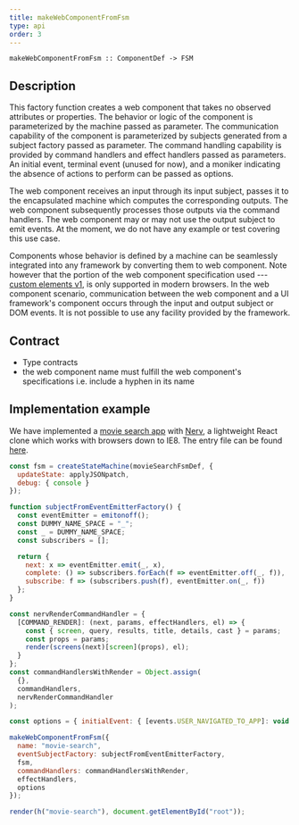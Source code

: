 ```yaml
---
title: makeWebComponentFromFsm
type: api
order: 3
---
```


`makeWebComponentFromFsm :: ComponentDef -> FSM`

## Description
This factory function creates a web component that takes no observed attributes or properties. The behavior or logic of the component is parameterized by the machine passed as parameter. The communication capability of the component is parameterized by subjects generated from a subject factory passed as parameter. The command handling capability is provided by command handlers  and effect handlers passed as parameters. An initial event, terminal event (unused for now), and a moniker indicating the absence of actions to perform can be passed as options. 

The web component receives an input through its input subject, passes it to the encapsulated machine which computes the corresponding outputs. The web component subsequently processes those outputs via the command handlers. The web component may or may not use the output subject to emit events. At the moment, we do not have any example or test covering this use case.

Components whose behavior is defined by a machine can be seamlessly integrated into any framework by converting them to web component. Note however that the portion of the web component specification used --- [custom elements v1](https://developers.google.com/web/fundamentals/web-components/customelements), is only supported in modern browsers. In the web component scenario, communication between the web component and a UI framework's component occurs through the input and output subject or DOM events. It is not possible to use any facility provided by the framework. 

## Contract
- Type contracts
- the web component name must fulfill the web component's specifications i.e. include a hyphen in its name

## Implementation example
We have implemented a [movie search app](https://github.com/brucou/movie-search-app-nerv) with [Nerv](https://github.com/NervJS/nerv), a lightweight React clone which works with browsers down to IE8. The entry file can be found [here](https://github.com/brucou/movie-search-app-nerv/blob/master/src/index.js).

```javascript
const fsm = createStateMachine(movieSearchFsmDef, {
  updateState: applyJSONpatch,
  debug: { console }
});

function subjectFromEventEmitterFactory() {
  const eventEmitter = emitonoff();
  const DUMMY_NAME_SPACE = "_";
  const _ = DUMMY_NAME_SPACE;
  const subscribers = [];

  return {
    next: x => eventEmitter.emit(_, x),
    complete: () => subscribers.forEach(f => eventEmitter.off(_, f)),
    subscribe: f => (subscribers.push(f), eventEmitter.on(_, f))
  };
}

const nervRenderCommandHandler = {
  [COMMAND_RENDER]: (next, params, effectHandlers, el) => {
    const { screen, query, results, title, details, cast } = params;
    const props = params;
    render(screens(next)[screen](props), el);
  }
};
const commandHandlersWithRender = Object.assign(
  {},
  commandHandlers,
  nervRenderCommandHandler
);

const options = { initialEvent: { [events.USER_NAVIGATED_TO_APP]: void 0 } };

makeWebComponentFromFsm({
  name: "movie-search",
  eventSubjectFactory: subjectFromEventEmitterFactory,
  fsm,
  commandHandlers: commandHandlersWithRender,
  effectHandlers,
  options
});

render(h("movie-search"), document.getElementById("root"));
```
